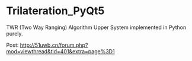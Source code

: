 # Trilateration_PyQt5

TWR (Two Way Ranging) Algorithm Upper System implemented in Python purely.

Post: http://51uwb.cn/forum.php?mod=viewthread&tid=401&extra=page%3D1
